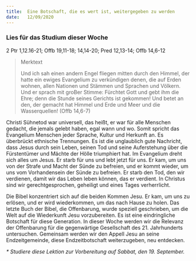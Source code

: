 ```yaml
---
title:  Eine Botschaft, die es wert ist, weitergegeben zu werden
date:   12/09/2020
---
```


### Lies für das Studium dieser Woche
2 Ptr 1,12.16-21; Offb 19,11-18; 14,14-20; Pred 12,13-14; Offb 14,6-12

> <p>Merktext</p>
> Und ich sah einen andern Engel fliegen mitten durch den Himmel, der hatte ein ewiges Evangelium zu verkündigen denen, die auf Erden wohnen, allen Nationen und Stämmen und Sprachen und Völkern. Und er sprach mit groBer Stimme: Fürchtet Gott und gebt ihm die Ehre; denn die Stunde seines Gerichts ist gekommen! Und betet an den, der gemacht hat Himmel und Erde und Meer und die Wasserquellen! (Offb 14,6-7)

Christi Sühnetod war universell, das heißt, er war für alle Menschen gedacht, die jemals gelebt haben, egal wann und wo. Somit spricht das Evangelium Menschen jeder Sprache, Kultur und Herkunft an. Es überbrückt ethnische Trennungen. Es ist die unglaublich gute Nachricht, dass Jesus durch sein Leben, seinen Tod und seine Auferstehung über die Fürstentümer und Mächte der Hölle triumphiert hat. Im Evangelium dreht sich alles um Jesus. Er starb für uns und lebt jetzt für uns. Er kam, um uns von der Strafe und Macht der Sünde zu befreien, und er kommt wieder, um uns vom Vorhandensein der Sünde zu befreien. Er starb den Tod, den wir verdienen, damit wir das Leben leben können, das er verdient. In Christus sind wir gerechtgesprochen, geheiligt und eines Tages verherrlicht.

Die Bibel konzentriert sich auf die beiden Kommen Jesu. Er kam, um uns zu erlösen, und er wird wiederkommen, um das nach Hause zu holen. Das letzte Buch der Bibel, die Offenbarung, wurde speziell geschrieben, um die Welt auf die Wiederkunft Jesu vorzubereiten. Es ist eine eindringliche Botschaft für diese Generation. In dieser Woche werden wir die Relevanz der Offenbarung für die gegenwärtige Gesellschaft des 21. Jahrhunderts untersuchen. Gemeinsam werden wir den Appell Jesu an seine Endzeitgemeinde, diese Endzeitbotschaft weiterzugeben, neu entdecken.

_* Studiere diese Lektion zur Vorbereitung auf Sabbat, den 19. September._